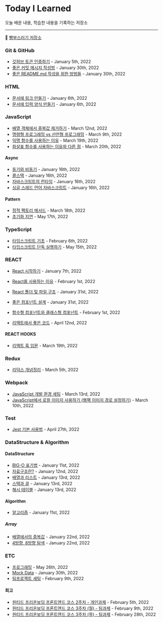 # Today I Learned

오늘 배운 내용, 학습한 내용을 기록하는 저장소

---

:bread: [빵부스러기 저장소](https://github.com/brad-go/TIL/blob/master/BreadCrumbs.md)

### Git & GitHub

- [깃허브 토큰 인증하기](https://github.com/brad-go/TIL/blob/master/Git/AuthenticationWithToken.md) - January 5th, 2022
- [좋은 커밋 메시지 작성법](./Git/HowToWriteAGitCommitMessage.md) - January 30th, 2022
- [좋은 README.md 작성을 위한 방법들](./Git/HowToWriteAGoodReadMe.md) - January 30th, 2022

### HTML

- [문서에 링크 만들기](https://github.com/brad-go/TIL/blob/master/HTML/Links.md) - January 6th, 2022
- [문서에 입력 양식 만들기](https://github.com/brad-go/TIL/blob/master/HTML/Forms.md) - January 6th, 2022

### JavaScript

- [배열 객체에서 중복값 제거하기](./JavaScript/RemoveOverlap.md) - March 12nd, 2022
- [명령형 프로그래밍 vs 선언형 프로그래밍](./JavaScript/ProgrammingWay.md) - March 9th, 2022
- [익명 함수를 사용하는 이유](./JavaScript/AnonymousFunction.md) - March 19th, 2022
- [화살표 함수를 사용하는 이유와 다른 점](./JavaScript/ArrowFunction.md) - March 20th, 2022

#### Async

- [동기와 비동기](./JavaScript/Sync&Async.md) - January 16th, 2022
- [콜스택](./JavaScript/Callstack.md) - January 16th, 2022
- [자바스크립트의 런타임](./JavaScript/Runtime.md) - January 16th, 2022
- [싱글 스레드 언어 자바스크립트](./JavaScript/SingleThreaded.md) - January 16th, 2022

#### Pattern

- [정적 팩토리 메서드](./Pattern/StaticFactoryMethod.md) - March 18th, 2022
- [초기화 지연](./Pattern/LazyInitialization.md) - May 17th, 2022

### TypeScript

- [타입스크립트 기초](./TypeScript/basic.md) - February 6th, 2022
- [타입스크립트 단독 실행하기](./TypeScript/RunTypeScript.md) - May 15th, 2022

### REACT

- [React 시작하기](https://github.com/brad-go/TIL/blob/master/React/StartingReact.md) - January 7th, 2022
- [React를 사용하는 이유](./React/WhyReact.md) - February 1st, 2022
- [React 폴더 및 파일 구조](./React/TheStructureOfReact.md) - January 31st, 2022

- [좋은 컴포넌트 설계](./React/ComponentDesign.md) - January 31st, 2022
- [함수형 컴포넌트와 클래스형 컴포넌트](./React/FunctionalAndClassComponent.md) - February 1st, 2022

- [리액트에서 좋은 코드](./React/CleanCodeReact.md) - April 12nd, 2022

#### REACT HOOKS

- [리액트 훅 입문](./React/ReactHooks.md) - March 19th, 2022

### Redux

- [리덕스 개념정리](./Redux/ConceptOfRedux.md) - March 5th, 2022

### Webpack

- [JavaScript 개발 환경 세팅](./Webpack/DevelopmentSetting.md) - March 13rd, 2022
- [JavaScript에서 로컬 이미지 사용하기 (웹팩 이미지 경로 설정하기)](./Webpack/SettingImagePath.md) - March 10th, 2022

### Test

- [Jest 기본 사용법](./Test/BasicJest.md) - April 27th, 2022

### DataStructure & Algorithm

#### DataStructure

- [BIG-O 표기법](https://github.com/brad-go/TIL/blob/master/DataStructure&Algorithm/DataStructure/BigO.md) - January 11st, 2022
- [자료구조란?](https://github.com/brad-go/TIL/blob/master/DataStructure&Algorithm/DataStructure/WhatIsDataStructure.md) - January 12nd, 2022
- [배열과 리스트](./DataStructure&Algorithm/DataStructure/List.md) - January 13rd, 2022
- [스택과 큐](./DataStructure&Algorithm/DataStructure/StackQueue.md) - January 13rd, 2022
- [해시 테이블](./DataStructure&Algorithm/DataStructure/HashTable.md) - January 13rd, 2022

#### Algorithm

- [알고리즘](https://github.com/brad-go/Til/blob/master/DataStructure&Algorithm/Algorithm/Algorithm.md) - January 11st, 2022

##### Array

- [배열에서의 중복값](./DataStructure&Algorithm/Algorithm/Array/duplicateValueInArray.md) - January 22nd, 2022
- [4방향, 8방향 탐색](./DataStructure&Algorithm/Algorithm/Array/directionExplore.md) - January 22nd, 2022

### ETC

- [프로그래밍](./ETC/Programming.md) - May 26th, 2022
- [Mock Data](./ETC/MockData.md) - January 30th, 2022
- [팀프로젝트 세팅](./ProjectReview/TeamProjectSettings.md) - February 9th, 2022

#### 회고

- [원티드 프리온보딩 프론트엔드 코스 2주차 - 개인과제](./ProjectReview/Ggumim.md) - February 5th, 2022
- [원티드 프리온보딩 프론트엔드 코스 3주차 (월) - 팀과제](./ProjectReview/PartnersDashboard.md) - February 9th, 2022
- [원티드 프리온보딩 프론트엔드 코스 3주차 (목) - 팀과제](./ProjectReview/Messenger.md) - February 28th, 2022
